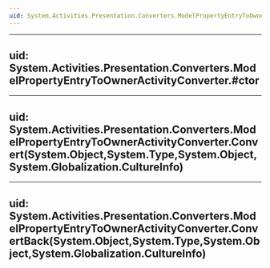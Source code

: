 ```yaml
---
uid: System.Activities.Presentation.Converters.ModelPropertyEntryToOwnerActivityConverter
---
```


---
uid: System.Activities.Presentation.Converters.ModelPropertyEntryToOwnerActivityConverter.#ctor
---

---
uid: System.Activities.Presentation.Converters.ModelPropertyEntryToOwnerActivityConverter.Convert(System.Object,System.Type,System.Object,System.Globalization.CultureInfo)
---

---
uid: System.Activities.Presentation.Converters.ModelPropertyEntryToOwnerActivityConverter.ConvertBack(System.Object,System.Type,System.Object,System.Globalization.CultureInfo)
---
